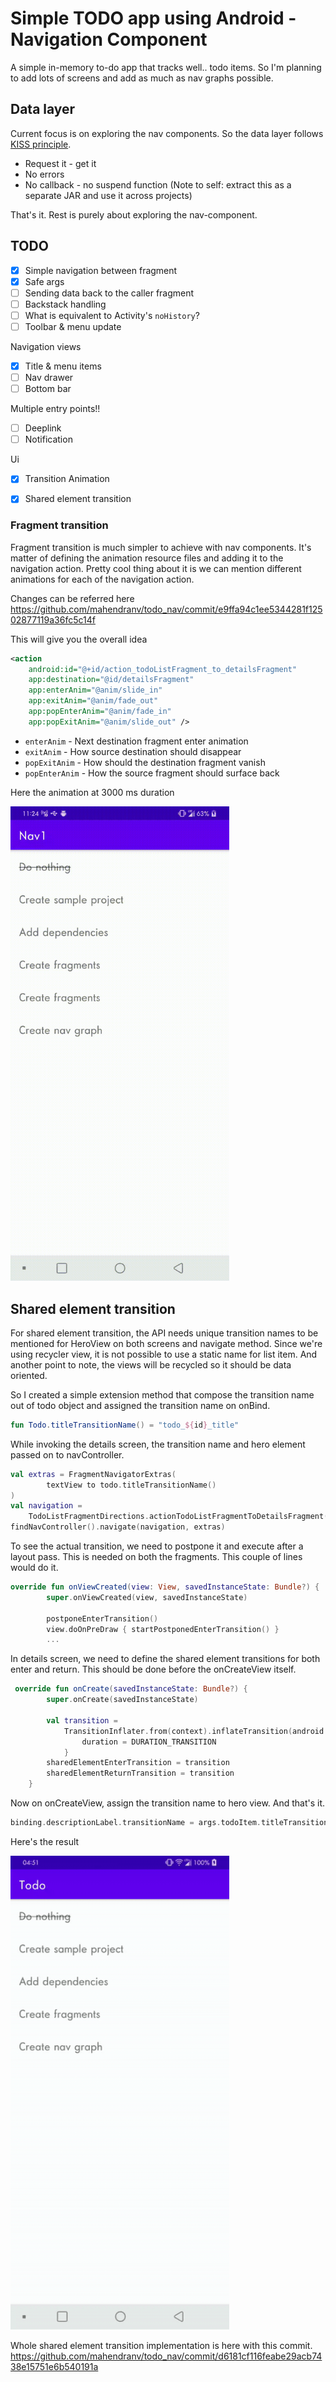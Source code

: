 # Simple TODO app using Android - Navigation Component

A simple in-memory to-do app that tracks well.. todo items. So I'm planning to add lots of screens and add as much as nav graphs possible. 

## Data layer
Current focus is on exploring the nav components. So the data layer follows [KISS principle](https://en.wikipedia.org/wiki/KISS_principle). 
- Request it - get it
- No errors
- No callback - no suspend function
(Note to self: extract this as a separate JAR and use it across projects)

That's it. Rest is purely about exploring the nav-component.

## TODO
- [x] Simple navigation between fragment
- [x] Safe args
- [ ] Sending data back to the caller fragment
- [ ] Backstack handling
- [ ] What is equivalent to Activity's `noHistory`?
- [ ] Toolbar & menu update

Navigation views
- [x] Title & menu items
- [ ] Nav drawer
- [ ] Bottom bar

Multiple entry points!!
- [ ] Deeplink
- [ ] Notification

Ui
- [x] Transition Animation
- [x] Shared element transition


### Fragment transition
Fragment transition is much simpler to achieve with nav components. It's matter of defining the animation resource files and adding it to the navigation action.
Pretty cool thing about it is we can mention different animations for each of the navigation action.

Changes can be referred here
https://github.com/mahendranv/todo_nav/commit/e9ffa94c1ee5344281f12502877119a36fc5c14f

This will give you the overall idea
```xml
<action
    android:id="@+id/action_todoListFragment_to_detailsFragment"
    app:destination="@id/detailsFragment"
    app:enterAnim="@anim/slide_in"
    app:exitAnim="@anim/fade_out"
    app:popEnterAnim="@anim/fade_in"
    app:popExitAnim="@anim/slide_out" />
```

- `enterAnim` - Next destination fragment enter animation
- `exitAnim`  - How source destination should disappear
- `popExitAnim` - How should the destination fragment vanish
- `popEnterAnim` - How the source fragment should surface back

Here the animation at 3000 ms duration

<img src="https://github.com/mahendranv/todo_nav/blob/main/art/nav_transition_animation.gif" width="350">

## Shared element transition

For shared element transition, the API needs unique transition names to be mentioned for HeroView on both screens and navigate method.
Since we're using recycler view, it is not possible to use a static name for list item. And another point to note, the views will be recycled so it should be data oriented.

So I created a simple extension method that compose the transition name out of todo object and assigned the transition name on onBind.

```kotlin
fun Todo.titleTransitionName() = "todo_${id}_title"
```

While invoking the details screen, the transition name and hero element passed on to navController.

```kotlin
val extras = FragmentNavigatorExtras(
        textView to todo.titleTransitionName()
)
val navigation =
    TodoListFragmentDirections.actionTodoListFragmentToDetailsFragment(todo)
findNavController().navigate(navigation, extras)
```

To see the actual transition, we need to postpone it and execute after a layout pass. This is needed on both the fragments.
This couple of lines would do it.

```kotlin
override fun onViewCreated(view: View, savedInstanceState: Bundle?) {
        super.onViewCreated(view, savedInstanceState)

        postponeEnterTransition()
        view.doOnPreDraw { startPostponedEnterTransition() }
        ...
```

In details screen, we need to define the shared element transitions for both enter and return. This should be done before the onCreateView itself.

```kotlin
 override fun onCreate(savedInstanceState: Bundle?) {
        super.onCreate(savedInstanceState)

        val transition =
            TransitionInflater.from(context).inflateTransition(android.R.transition.move).apply {
                duration = DURATION_TRANSITION
            }
        sharedElementEnterTransition = transition
        sharedElementReturnTransition = transition
    }
```

Now on onCreateView, assign the transition name to hero view. And that's it.

```kotlin
binding.descriptionLabel.transitionName = args.todoItem.titleTransitionName()
```

Here's the result

<img src="https://github.com/mahendranv/todo_nav/blob/main/art/demo2.gif" width="350">


Whole shared element transition implementation is here with this commit.
https://github.com/mahendranv/todo_nav/commit/d6181cf116feabe29acb7438e15751e6b540191a